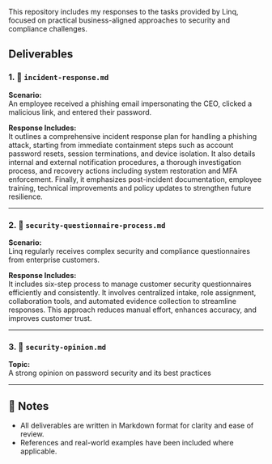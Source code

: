 This repository includes my responses to the tasks provided by Linq, focused on practical  business-aligned approaches to security and compliance challenges. 

##  Deliverables

### 1. 📂 `incident-response.md`  
**Scenario:**  
An employee received a phishing email impersonating the CEO, clicked a malicious link, and entered their password.  

**Response Includes:**  
It outlines a comprehensive incident response plan for handling a phishing attack, starting from immediate containment steps such as account password resets, session terminations, and device isolation. It also details internal and external notification procedures, a thorough investigation process, and recovery actions including system restoration and MFA enforcement. Finally, it emphasizes post-incident documentation, employee training, technical improvements and policy updates to strengthen future resilience.

---

### 2. 📂 `security-questionnaire-process.md`  
**Scenario:**  
Linq regularly receives complex security and compliance questionnaires from enterprise customers.

**Response Includes:**  
It includes six-step process to manage customer security questionnaires efficiently and consistently. It involves centralized intake, role assignment, collaboration tools, and automated evidence collection to streamline responses. This approach reduces manual effort, enhances accuracy, and improves customer trust.


---

### 3. 📂 `security-opinion.md`  
**Topic:**  
A strong opinion on password security and its best practices 

---

## 📝 Notes

- All deliverables are written in Markdown format for clarity and ease of review.
- References and real-world examples have been included where applicable.
